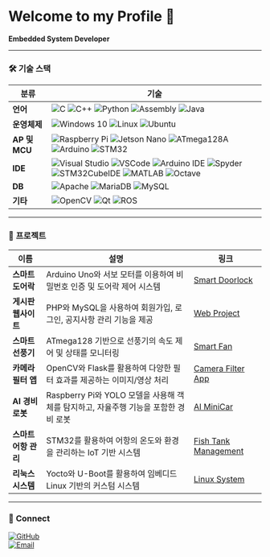# Welcome to my Profile 👋

**Embedded System Developer**

---

### 🛠️ **기술 스택**

| **분류**       | **기술**                                                                 |
|-----------------|-------------------------------------------------------------------------|
| **언어**       | ![C](https://img.shields.io/badge/-C-blue) ![C++](https://img.shields.io/badge/-C++-blue) ![Python](https://img.shields.io/badge/-Python-yellow) ![Assembly](https://img.shields.io/badge/-Assembly-lightgrey) ![Java](https://img.shields.io/badge/-Java-orange) |
| **운영체제**   | ![Windows 10](https://img.shields.io/badge/-Windows_10-blue) ![Linux](https://img.shields.io/badge/-Linux-orange) ![Ubuntu](https://img.shields.io/badge/-Ubuntu-red) |
| **AP 및 MCU**  | ![Raspberry Pi](https://img.shields.io/badge/-Raspberry_Pi-green) ![Jetson Nano](https://img.shields.io/badge/-Jetson_Nano-green) ![ATmega128A](https://img.shields.io/badge/-ATmega128A-green) ![Arduino](https://img.shields.io/badge/-Arduino-blue) ![STM32](https://img.shields.io/badge/-STM32-blue) |
| **IDE**        | ![Visual Studio](https://img.shields.io/badge/-Visual_Studio-purple) ![VSCode](https://img.shields.io/badge/-VSCode-blue) ![Arduino IDE](https://img.shields.io/badge/-Arduino_IDE-green) ![Spyder](https://img.shields.io/badge/-Spyder-red) ![STM32CubeIDE](https://img.shields.io/badge/-CubeIDE-blue) ![MATLAB](https://img.shields.io/badge/-MATLAB-orange) ![Octave](https://img.shields.io/badge/-Octave-lightblue) |
| **DB**         | ![Apache](https://img.shields.io/badge/-Apache-red) ![MariaDB](https://img.shields.io/badge/-MariaDB-blue) ![MySQL](https://img.shields.io/badge/-MySQL-blue) |
| **기타**       | ![OpenCV](https://img.shields.io/badge/-OpenCV-lightblue) ![Qt](https://img.shields.io/badge/-Qt-green) ![ROS](https://img.shields.io/badge/-ROS-black) |

---

### 📂 **프로젝트**

| 이름 | 설명 | 링크 |
|------|------|------|
| **스마트 도어락**    | Arduino Uno와 서보 모터를 이용하여 비밀번호 인증 및 도어락 제어 시스템 | [Smart Doorlock](https://github.com/Kwonsiwoo2/DoorLock) |
| **게시판 웹사이트**  | PHP와 MySQL을 사용하여 회원가입, 로그인, 공지사항 관리 기능을 제공 | [Web Project](https://github.com/Kwonsiwoo2/WebServer) |
| **스마트 선풍기**    | ATmega128 기반으로 선풍기의 속도 제어 및 상태를 모니터링 | [Smart Fan](https://github.com/Kwonsiwoo2/Fan-Project) |
| **카메라 필터 앱**   | OpenCV와 Flask를 활용하여 다양한 필터 효과를 제공하는 이미지/영상 처리 | [Camera Filter App](https://github.com/Kwonsiwoo2/camera_filter_app) |
| **AI 경비로봇**      | Raspberry Pi와 YOLO 모델을 사용해 객체를 탐지하고, 자율주행 기능을 포함한 경비 로봇 | [AI MiniCar](https://github.com/Kwonsiwoo2/AI_MiniCar) |
| **스마트 어항 관리** | STM32를 활용하여 어항의 온도와 환경을 관리하는 IoT 기반 시스템 | [Fish Tank Management](https://github.com/Kwonsiwoo2/Fish_Bowl_Project) |
| **리눅스 시스템**    | Yocto와 U-Boot를 활용하여 임베디드 Linux 기반의 커스텀 시스템 | [Linux System](https://github.com/Kwonsiwoo2/Linux_System) |

---

### 🔗 **Connect**

[![GitHub](https://img.shields.io/badge/GitHub-Profile-blue?logo=github)](https://github.com/Kwonsiwoo2)  
[![Email](https://img.shields.io/badge/Email-ksww7010612%40naver.com-blue?logo=gmail)](mailto:ksww7010612@naver.com)
